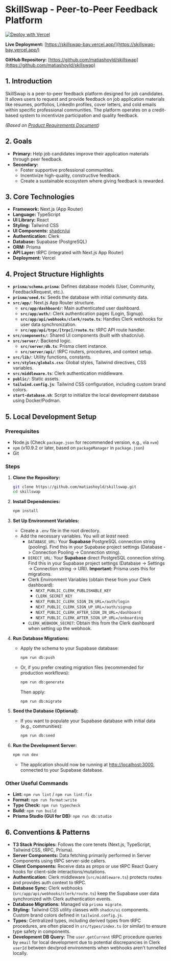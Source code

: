 # SkillSwap - Peer-to-Peer Feedback Platform

[![Deploy with Vercel](https://vercel.com/button)](https://skillswap-bay.vercel.app/)

**Live Deployment:** [https://skillswap-bay.vercel.app/](https://skillswap-bay.vercel.app/)

**GitHub Repository:** [https://github.com/matiashoyld/skillswap](https://github.com/matiashoyld/skillswap)

## 1. Introduction

SkillSwap is a peer-to-peer feedback platform designed for job candidates. It allows users to request and provide feedback on job application materials like resumes, portfolios, LinkedIn profiles, cover letters, and cold emails within specific professional communities. The platform operates on a credit-based system to incentivize participation and quality feedback.

*(Based on [Product Requirements Document](prd.md))*

## 2. Goals

*   **Primary:** Help job candidates improve their application materials through peer feedback.
*   **Secondary:**
    *   Foster supportive professional communities.
    *   Incentivize high-quality, constructive feedback.
    *   Create a sustainable ecosystem where giving feedback is rewarded.

## 3. Core Technologies

*   **Framework:** Next.js (App Router)
*   **Language:** TypeScript
*   **UI Library:** React
*   **Styling:** Tailwind CSS
*   **UI Components:** [shadcn/ui](https://ui.shadcn.com)
*   **Authentication:** Clerk
*   **Database:** Supabase (PostgreSQL)
*   **ORM:** Prisma
*   **API Layer:** tRPC (integrated with Next.js App Router)
*   **Deployment:** Vercel

## 4. Project Structure Highlights

*   **`prisma/schema.prisma`**: Defines database models (User, Community, FeedbackRequest, etc.).
*   **`prisma/seed.ts`**: Seeds the database with initial community data.
*   **`src/app/`**: Next.js App Router structure.
    *   **`src/app/dashboard/`**: Main authenticated user dashboard.
    *   **`src/app/auth/`**: Clerk authentication pages (Login, Signup).
    *   **`src/app/api/webhooks/clerk/route.ts`**: Handles Clerk webhooks for user data synchronization.
    *   **`src/app/api/trpc/[trpc]/route.ts`**: tRPC API route handler.
*   **`src/components/`**: Shared UI components (built with shadcn/ui).
*   **`src/server/`**: Backend logic.
    *   **`src/server/db.ts`**: Prisma client instance.
    *   **`src/server/api/`**: tRPC routers, procedures, and context setup.
*   **`src/lib/`**: Utility functions, constants.
*   **`src/styles/globals.css`**: Global styles, Tailwind directives, CSS variables.
*   **`src/middleware.ts`**: Clerk authentication middleware.
*   **`public/`**: Static assets.
*   **`tailwind.config.js`**: Tailwind CSS configuration, including custom brand colors.
*   **`start-database.sh`**: Script to initialize the local development database using Docker/Podman.

## 5. Local Development Setup

### Prerequisites

*   Node.js (Check `package.json` for recommended version, e.g., via `nvm`)
*   `npm` (v10.9.2 or later, based on `packageManager` in `package.json`)
*   Git

### Steps

1.  **Clone the Repository:**
    ```bash
    git clone https://github.com/matiashoyld/skillswap.git
    cd skillswap
    ```

2.  **Install Dependencies:**
    ```bash
    npm install
    ```

3.  **Set Up Environment Variables:**
    *   Create a `.env` file in the root directory.
    *   Add the necessary variables. You will *at least* need:
        *   `DATABASE_URL`: Your **Supabase** PostgreSQL connection string (pooling). Find this in your Supabase project settings (Database -> Connection Pooling -> Connection string).
        *   `DIRECT_URL`: Your **Supabase** direct PostgreSQL connection string. Find this in your Supabase project settings (Database -> Settings -> Connection string -> URI). **Important:** Prisma uses this for migrations.
        *   Clerk Environment Variables (obtain these from your Clerk dashboard):
            *   `NEXT_PUBLIC_CLERK_PUBLISHABLE_KEY`
            *   `CLERK_SECRET_KEY`
            *   `NEXT_PUBLIC_CLERK_SIGN_IN_URL=/auth/login`
            *   `NEXT_PUBLIC_CLERK_SIGN_UP_URL=/auth/signup`
            *   `NEXT_PUBLIC_CLERK_AFTER_SIGN_IN_URL=/dashboard`
            *   `NEXT_PUBLIC_CLERK_AFTER_SIGN_UP_URL=/onboarding`
        *   `CLERK_WEBHOOK_SECRET`: Obtain this from the Clerk dashboard when setting up the webhook.

4.  **Run Database Migrations:**
    *   Apply the schema to your Supabase database:
        ```bash
        npm run db:push
        ```
    *   Or, if you prefer creating migration files (recommended for production workflows):
        ```bash
        npm run db:generate
        ```
        Then apply:
        ```bash
        npm run db:migrate
        ```

5.  **Seed the Database (Optional):**
    *   If you want to populate your Supabase database with initial data (e.g., communities):
        ```bash
        npm run db:seed
        ```

6.  **Run the Development Server:**
    ```bash
    npm run dev
    ```
    *   The application should now be running at [http://localhost:3000](http://localhost:3000), connected to your Supabase database.

### Other Useful Commands

*   **Lint:** `npm run lint` / `npm run lint:fix`
*   **Format:** `npm run format:write`
*   **Type Check:** `npm run typecheck`
*   **Build:** `npm run build`
*   **Prisma Studio (GUI for DB):** `npm run db:studio`

## 6. Conventions & Patterns

*   **T3 Stack Principles:** Follows the core tenets (Next.js, TypeScript, Tailwind CSS, tRPC, Prisma).
*   **Server Components:** Data fetching primarily performed in Server Components using tRPC server-side callers.
*   **Client Components:** Receive data as props or use tRPC React Query hooks for client-side interactions/mutations.
*   **Authentication:** Clerk middleware (`src/middleware.ts`) protects routes and provides auth context to tRPC.
*   **Database Sync:** Clerk webhooks (`src/app/api/webhooks/clerk/route.ts`) keep the Supabase user data synchronized with Clerk authentication events.
*   **Database Migrations:** Managed via `prisma migrate`.
*   **Styling:** Tailwind CSS utility classes with `shadcn/ui` components. Custom brand colors defined in `tailwind.config.js`.
*   **Types:** Centralized types, including derived types from tRPC procedures, are often placed in `src/types/index.ts` (or similar) to ensure type safety in components.
*   **Development DB Query:** The `user.getCurrent` tRPC procedure queries by `email` for local development due to potential discrepancies in Clerk `userId` between dev/prod environments when webhooks aren't tunnelled locally.
